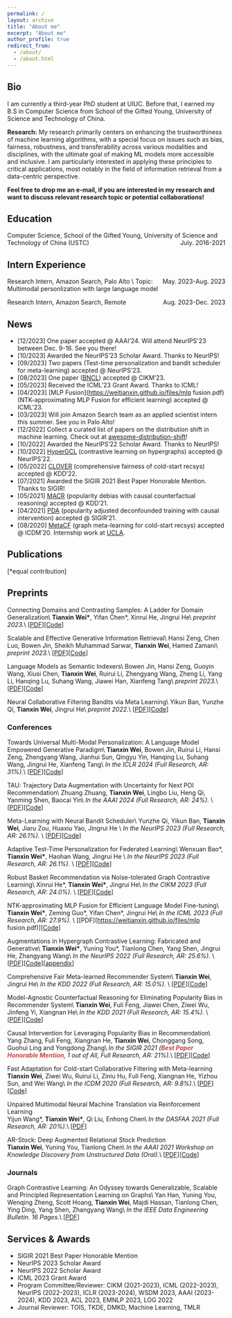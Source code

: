 ```yaml
---
permalink: /
layout: archive
title: "About me"
excerpt: "About me"
author_profile: true
redirect_from: 
  - /about/
  - /about.html
---
```


## Bio

I am currently a third-year PhD student at UIUC. Before that, I earned my B.S in Computer Science from School of the Gifted Young, University of Science and Technology of China. 

**Research:** My research primarily centers on enhancing the trustworthiness of machine learning algorithms, with a special focus on issues such as bias, fairness, robustness, and transferability across various modalities and disciplines, with the ultimate goal of making ML models more accessible and inclusive. I am particularly interested in applying these principles to critical applications, most notably in the field of information retrieval from a data-centric perspective.

<!-- My research mainly focuses on trustworthy machine learning, graph representation learning, and data-centric AI. I am particularly interested in improving the efficiency, robustness and fairness of machine learning models across various modalities and disciplines, with the ultimate goal of making ML models more accessible and inclusive. -->

**Feel free to drop me an e-mail, if you are interested in my research and want to discuss relevant research topic or potential collaborations!**

<!-- Techniques that I'm interested in (but not limited to) are contrastive learning, graph neural network and causal inference. -->

## Education
Computer Science, School of the Gifted Young, University of Science and Technology of China (USTC) <span style="float:right;">July. 2016-2021</span>

## Intern Experience

Research Intern, Amazon Search, Palo Alto <span style="float:right;">May. 2023-Aug. 2023</span>\\
Topic: Multimodal personlization with large language model

Research Intern, Amazon Search, Remote <span style="float:right;">Aug. 2023-Dec. 2023</span>

## News
* [12/2023] One paper accepted @ AAAI’24. Will attend NeurIPS'23 between Dec. 9-16. See you there!
* [10/2023] Awarded the NeurIPS’23 Scholar Award. Thanks to NeurIPS!
* [09/2023] Two papers (Test-time personalization and bandit scheduler for meta-learning) accepted @ NeurIPS’23.
* [08/2023] One paper ([BNCL](https://weitianxin.github.io/files/CIKM23.pdf)) accepted @ CIKM’23.
* [05/2023] Received the ICML’23 Grant Award. Thanks to ICML!
* [04/2023] [MLP Fusion](https://weitianxin.github.io/files/mlp fusion.pdf) (NTK-approximating MLP Fusion for efficient learning) accepted @ ICML’23.
* [03/2023] Will join Amazon Search team as an applied scientist intern this summer. See you in Palo Alto!
* [12/2022] Collect a curated list of papers on the distribution shift in machine learning. Check out at [awesome-distribution-shift](https://github.com/weitianxin/awesome-distribution-shift)!
* [10/2022] Awarded the NeurIPS’22 Scholar Award. Thanks to NeurIPS!
* [10/2022] [HyperGCL](https://arxiv.org/abs/2210.03801) (contrastive learning on hypergraphs) accepted @ NeurIPS’22.
* [05/2022] [CLOVER](https://arxiv.org/abs/2206.04789) (comprehensive fairness of cold-start recsys) accepted @ KDD’22.
* [07/2021] Awarded the SIGIR 2021 Best Paper Honorable Mention. Thanks to SIGIR!
* [05/2021] [MACR](https://arxiv.org/abs/2010.15363) (popularity debias with causal counterfactual reasoning) accepted @ KDD’21.
* [04/2021] [PDA](https://arxiv.org/abs/2105.06067) (popularity adjusted deconfounded training with causal intervention) accepted @ SIGIR’21.
* [08/2020] [MetaCF](../files/ICDM_2020_MetaCF.pdf) (graph meta-learning for cold-start recsys) accepted @ ICDM’20. Internship work at [UCLA](https://web.cs.ucla.edu/~yzsun/).

<!-- # Research Experience


Visiting scholar in Prof. **Wei Wang** & **Yizhou Sun**’s group <span style="float:right;">July. 2019 - Sept.2019</span>  
Department of Computer Science, University of California, Los Angeles, USA 

Remote research intern in Prof. **Zhangyang Wang**’s group  	                                          <span style="float:right;">May. 2020 – Present</span>  
Department of Electrical & Computer Engineering, University of Texas at Austin, USA

Remote intern advised by Dr. **Ruirui Li** and Dr. **Oguz Elibol** in Amazon Alexa Group  	                            <span style="float:right;">Aug. 2020 – Present</span>

Research intern advised by Prof. **Xiangnan He**             <span style="float:right;">March. 2019 – Present</span>   
Department of Data Science, USTC, China  
Also co-advised by Dr. **Fuli Feng** in National University of Singapore -->


## Publications
[*equal contribution]

## Preprints

Connecting Domains and Contrasting Samples: A Ladder for Domain Generalization\\
**Tianxin Wei\***, Yifan Chen\*, Xinrui He, Jingrui He\\
*preprint 2023.*\\
[[PDF](TBD)][[Code](TBD)]

Scalable and Effective Generative Information Retrieval\\
Hansi Zeng, Chen Luo, Bowen Jin, Sheikh Muhammad Sarwar, **Tianxin Wei**, Hamed Zamani\\
*preprint 2023.*\\
[[PDF](https://arxiv.org/pdf/2311.09134.pdf)][[Code](TBD)]

Language Models as Semantic Indexers\\
Bowen Jin, Hansi Zeng, Guoyin Wang, Xiusi Chen, **Tianxin Wei**, Ruirui Li, Zhengyang Wang, Zheng Li, Yang Li, Hanqing Lu, Suhang Wang, Jiawei Han, Xianfeng Tang\\
*preprint 2023.*\\
[[PDF](https://arxiv.org/pdf/2310.07815v1.pdf)][[Code](TBD)]

Neural Collaborative Filtering Bandits via Meta Learning\\
Yikun Ban, Yunzhe Qi, **Tianxin Wei**, Jingrui He\\
*preprint 2022.*\\
[[PDF](https://arxiv.org/abs/2201.13395)][[Code](https://github.com/banyikun/Meta_Ban)]

### Conferences

Towards Universal Multi-Modal Personalization: A Language Model Empowered Generative Paradigm\\
**Tianxin Wei**, Bowen Jin, Ruirui Li, Hansi Zeng, Zhengyang Wang, Jianhui Sun, Qingyu Yin, Hanqing Lu, Suhang Wang, Jingrui He, Xianfeng Tang\\
*In the ICLR 2024 (Full Research, AR: 31%).*\\
[[PDF](TBD)][[Code](TBD)]

TAU: Trajectory Data Augmentation with Uncertainty for Next POI Recommendation\\
Zhuang Zhuang, **Tianxin Wei**, Lingbo Liu, Heng Qi, Yanming Shen, Baocai Yin\\
*In the AAAI 2024 (Full Research, AR: 24%).* \\
[[PDF](TBD)][[Code](TBD)]

Meta-Learning with Neural Bandit Scheduler\\
Yunzhe Qi, Yikun Ban, **Tianxin Wei**, Jiaru Zou, Huaxiu Yao, Jingrui He \\
*In the NeurIPS 2023 (Full Research, AR: 26.1%).* \\
[[PDF](TBD)][[Code](TBD)]

Adaptive Test-Time Personalization for Federated Learning\\
Wenxuan Bao\*, **Tianxin Wei\***, Haohan Wang, Jingrui He \\
*In the NeurIPS 2023 (Full Research, AR: 26.1%).* \\
[[PDF](TBD)][[Code](TBD)]

Robust Basket Recommendation via Noise-tolerated Graph Contrastive Learning\\
Xinrui He\*, **Tianxin Wei\***, Jingrui He\\
*In the CIKM 2023 (Full Research, AR: 24.0%).* \\
[[PDF](https://weitianxin.github.io/files/CIKM23.pdf)][[Code](TBD)]

NTK-approximating MLP Fusion for Efficient Language Model Fine-tuning\\
**Tianxin Wei\***, Zeming Guo\*, Yifan Chen\*, Jingrui He\\
*In the ICML 2023 (Full Research, AR: 27.9%).* \\
[[PDF](https://weitianxin.github.io/files/mlp fusion.pdf)][[Code](https://github.com/weitianxin/mlp_fusion)]

Augmentations in Hypergraph Contrastive Learning: Fabricated and Generative\\
**Tianxin Wei\***, Yuning You\*, Tianlong Chen, Yang Shen, Jingrui He, Zhangyang Wang\\
*In the NeurIPS 2022 (Full Research, AR: 25.6%).* \\
[[PDF](https://arxiv.org/abs/2210.03801)][[Code](https://github.com/weitianxin/HyperGCL)][[appendix](../files/neurips22_hypergcl_appendix.pdf)]

Comprehensive Fair Meta-learned Recommender System\\
**Tianxin Wei**, Jingrui He\\
*In the KDD 2022 (Full Research, AR: 15.0%).* \\
[[PDF](https://arxiv.org/abs/2206.04789)][[Code](https://github.com/weitianxin/CLOVER)]

Model-Agnostic Counterfactual Reasoning for Eliminating Popularity Bias in Recommender System\\
**Tianxin Wei**, Fuli Feng, Jiawei Chen, Ziwei Wu, Jinfeng Yi, Xiangnan He\\
*In the KDD 2021 (Full Research, AR: 15.4%).* \\
[[PDF](https://arxiv.org/abs/2010.15363)][[Code](https://github.com/weitianxin/MACR)]

Causal Intervention for Leveraging Popularity Bias in Recommendation\\
Yang Zhang, Fuli Feng, Xiangnan He, **Tianxin Wei**, Chonggang Song, Guohui Ling and Yongdong Zhang\\
*In the SIGIR 2021 (**<font color='#c64444'>Best Paper Honorable Mention</font>**, 1 out of All, Full Research, AR: 21%).*\\
[[PDF](https://arxiv.org/abs/2105.06067)][[Code](https://github.com/zyang1580/PDA)]

Fast Adaptation for Cold-start Collaborative Filtering with Meta-learning  
**Tianxin Wei**, Ziwei Wu, Ruirui Li, Ziniu Hu, Fuli Feng, Xiangnan He, Yizhou Sun, and Wei Wang\\
*In the ICDM 2020 (Full Research, AR: 9.8%).*\\
[[PDF](../files/ICDM_2020_MetaCF.pdf)][[Code](https://drive.google.com/file/d/1_UaPcCQLaEEWUCsMTRIgsvtWqorqsnUm/view?usp=sharing)]

Unpaired Multimodal Neural Machine Translation via Reinforcement Learning  
Yijun Wang\*, **Tianxin Wei\***, Qi Liu, Enhong Chen\\
*In the DASFAA 2021 (Full Research, AR: 20%).*\\
[[PDF](https://www.springerprofessional.de/en/unpaired-multimodal-neural-machine-translation-via-reinforcement/19040758)]

AR-Stock: Deep Augmented Relational Stock Prediction  
**Tianxin Wei**, Yuning You, Tianlong Chen\\
*In the AAAI 2021 Workshop on Knowledge Discovery from Unstructured Data (Oral).*\\
[[PDF](../files/AAAI21_ARStock.pdf)][[Code](https://github.com/weitianxin/FiAI_AR-Stock)]

### Journals

Graph Contrastive Learning: An Odyssey towards Generalizable, Scalable and Principled Representation Learning on Graphs\\
Yan Han, Yuning You, Wenqing Zheng, Scott Hoang, **Tianxin Wei**, Majdi Hassan, Tianlong Chen, Ying Ding, Yang Shen, Zhangyang Wang\\
*In the IEEE Data Engineering Bulletin. 16 Pages.*\\
[[PDF](http://sites.computer.org/debull/A23june/p78.pdf)]




## Services & Awards
* SIGIR 2021 Best Paper Honorable Mention
* NeurIPS 2023 Scholar Award
* NeurIPS 2022 Scholar Award
* ICML 2023 Grant Award
* Program Committee/Reviewer: CIKM (2021-2023), ICML (2022-2023), NeurIPS (2022-2023), ICLR (2023-2024), WSDM 2023, AAAI (2023-2024), KDD 2023, ACL 2023, EMNLP 2023, LOG 2022
* Journal Reviewer: TOIS, TKDE, DMKD, Machine Learning, TMLR

<!-- 
# Working Projects

**Conversational Gradient Recommendation**  
Working Paper 2021
Advisor: Prof. X

**Adversarial Training Method for Robustness in Natural Language Processing**  
Working Paper 2020
Advisor: Prof. Zhangyang Wang

**Automated Meta-path Discovery on Large-scale Knowledge Graph via Meta-learning**  
Working Paper 2020
Advisor: Prof. Yizhou Sun & Prof. Wei Wang


Zero parallel corpus Multimodal neural machine translation method. 		         <span style="float:right;">Number: CN110245364A</span>  
Enhong Chen, Qi Liu, Yijun Wang, **Tianxin Wei**

A meta-learning recommendation method for cold-start users.                                             <span style="float:right;">Being Processed</span>  
Xiangnan He, **Tianxin Wei**, Ziwei Wu, Fuli Feng

Mitigating popularity bias in recommendation system via causal inference                       <span style="float:right;">Being Processed</span>  
Xiangnan He, **Tianxin Wei**, Fuli Feng, Jiawei Chen, Jinfeng Yi -->





<script type="text/javascript" src="//rf.revolvermaps.com/0/0/8.js?i=50foqt3ndx5&amp;m=0&amp;c=ff0000&amp;cr1=ffffff&amp;f=arial&amp;l=33" async="async"></script>







